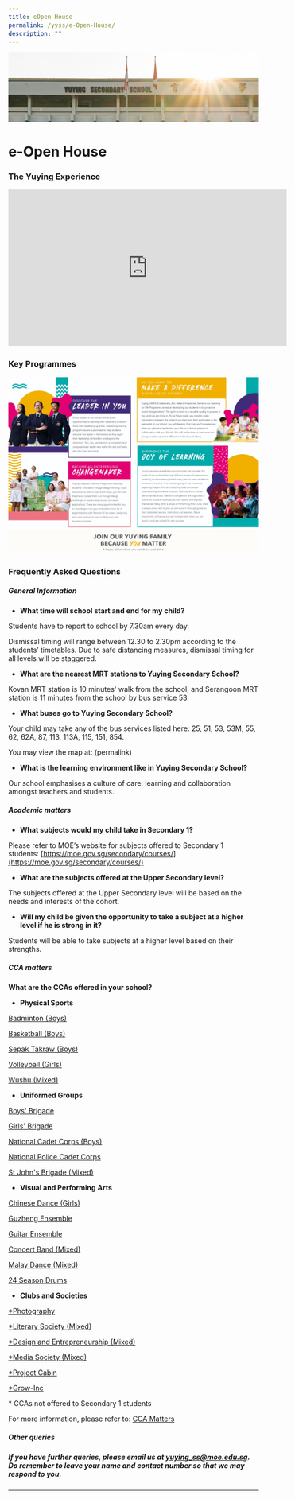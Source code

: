 ```yaml
---
title: eOpen House
permalink: /yyss/e-Open-House/
description: ""
---
```

![](/images/AboutUs.jpg)

e-Open House
============

### The Yuying Experience


<iframe width="560" height="315" src="https://www.youtube.com/embed/GXVRZIA37LA" title="YouTube video player" frameborder="0" allow="accelerometer; autoplay; clipboard-write; encrypted-media; gyroscope; picture-in-picture" allowfullscreen></iframe>


### Key Programmes


![](/images/OpenHouse.jpeg)

### Frequently Asked Questions


##### **General Information**

* **What time will school start and end for my child?**

Students have to report to school by 7.30am every day.

Dismissal timing will range between 12.30 to 2.30pm according to the students’ timetables. Due to safe distancing measures, dismissal timing for all levels will be staggered.

* **What are the nearest MRT stations to Yuying Secondary School?**

Kovan MRT station is 10 minutes' walk from the school, and Serangoon MRT station is 11 minutes from the school by bus service 53.

* **What buses go to Yuying Secondary School?**

Your child may take any of the bus services listed here: 25, 51, 53, 53M, 55, 62, 62A, 87, 113, 113A, 115, 151, 854.

You may view the map at: (permalink)

* **What is the learning environment like in Yuying Secondary School?**

Our school emphasises a culture of care, learning and collaboration amongst teachers and students.

##### **Academic matters**

* **What subjects would my child take in Secondary 1?**

Please refer to MOE’s website for subjects offered to Secondary 1 students: [https://moe.gov.sg/secondary/courses/](https://moe.gov.sg/secondary/courses/)

* **What are the subjects offered at the Upper Secondary level?** 

The subjects offered at the Upper Secondary level will be based on the needs and interests of the cohort.

* **Will my child be given the opportunity to take a subject at a higher level if he is strong in it?**

Students will be able to take subjects at a higher level based on their strengths.

##### **CCA matters**

**What are the CCAs offered in your school?**

* **Physical Sports**

[Badminton (Boys)](/co-curriculum/Physical-Sports/Badminton-Boys/)

[Basketball (Boys)](/co-curriculum/Physical-Sports/Basketball-Boys/)

[Sepak Takraw (Boys)](/co-curriculum/Physical-Sports/Sepak-Takraw-Boys/)

[Volleyball (Girls)](/co-curriculum/Physical-Sports/Volleyball-Girls/)

[Wushu (Mixed)](/co-curriculum/Physical-Sports/Wushu-Mixed/)


* **Uniformed Groups**

[Boys' Brigade](/co-curriculum/Uniformed-Groups/Boys-Brigade/)

[Girls' Brigade](/co-curriculum/Uniformed-Groups/Girls-Brigade/)

[National Cadet Corps (Boys)](/co-curriculum/Uniformed-Groups/National-Cadet-Corps/)

[National Police Cadet Corps](/co-curriculum/Uniformed-Groups/National-Police-Cadet-Corps/)

[St John's Brigade (Mixed)](/co-curriculum/Uniformed-Groups/St-John-Brigade-Singapore/)

* **Visual and Performing Arts**

[Chinese Dance (Girls)](/co-curriculum/Visual-and-Performing-Arts/Chinese-Dance/)

[Guzheng Ensemble](/co-curriculum/Visual-and-Performing-Arts/Guzheng-Ensemble/)

[Guitar Ensemble](/co-curriculum/Visual-and-Performing-Arts/Guitar-Ensemble/)

[Concert Band (Mixed)](/co-curriculum/Visual-and-Performing-Arts/Concert-Band/)

[Malay Dance (Mixed)](/co-curriculum/Visual-and-Performing-Arts/Malay-Dance/)

[24 Season Drums](/co-curriculum/Visual-and-Performing-Arts/24-Season-Drums/)


* **Clubs and Societies**

[*Photography](/co-curriculum/Clubs-and-Societies/Photography-Club/)

[*Literary Society (Mixed)](/co-curriculum/Clubs-and-Societies/Literary-Society/)

[*Design and Entrepreneurship (Mixed)](/co-curriculum/Clubs-and-Societies/Design-and-Entrepreneurship-Club/)

[*Media Society (Mixed)](/co-curriculum/Clubs-and-Societies/Media-Society/)

[*Project Cabin](/co-curriculum/Clubs-and-Societies/Cabin-Club/)

[*Grow-Inc](/co-curriculum/Clubs-and-Societies/Grow-Inc/)

\* CCAs not offered to Secondary 1 students

For more information, please refer to: [CCA Matters](/co-curriculum/Physical-Sports/Badminton-Boys/)


##### **Other queries**

##### If you have further queries, please email us at [yuying\_ss@moe.edu.sg](mailto:yuying_ss@moe.edu.sg). Do remember to leave your name and contact number so that we may respond to you.
--------------------------------------------------------------------------------------------------------------------------------------------------------------------------------------